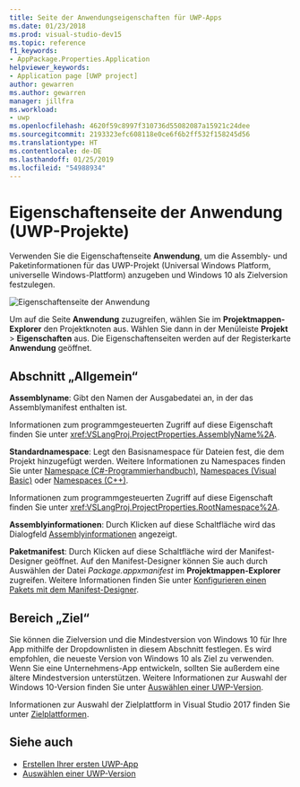 ```yaml
---
title: Seite der Anwendungseigenschaften für UWP-Apps
ms.date: 01/23/2018
ms.prod: visual-studio-dev15
ms.topic: reference
f1_keywords:
- AppPackage.Properties.Application
helpviewer_keywords:
- Application page [UWP project]
author: gewarren
ms.author: gewarren
manager: jillfra
ms.workload:
- uwp
ms.openlocfilehash: 4620f59c8997f310736d55082087a15921c24dee
ms.sourcegitcommit: 2193323efc608118e0ce6f6b2ff532f158245d56
ms.translationtype: HT
ms.contentlocale: de-DE
ms.lasthandoff: 01/25/2019
ms.locfileid: "54988934"
---
```

# <a name="application-property-page-uwp-projects"></a>Eigenschaftenseite der Anwendung (UWP-Projekte)

Verwenden Sie die Eigenschaftenseite **Anwendung**, um die Assembly- und Paketinformationen für das UWP-Projekt (Universal Windows Platform, universelle Windows-Plattform) anzugeben und Windows 10 als Zielversion festzulegen.

![Eigenschaftenseite der Anwendung](media/application-page-uwp.png)

Um auf die Seite **Anwendung** zuzugreifen, wählen Sie im **Projektmappen-Explorer** den Projektknoten aus. Wählen Sie dann in der Menüleiste **Projekt** > **Eigenschaften** aus. Die Eigenschaftenseiten werden auf der Registerkarte **Anwendung** geöffnet.

## <a name="general-section"></a>Abschnitt „Allgemein“

**Assemblyname**: Gibt den Namen der Ausgabedatei an, in der das Assemblymanifest enthalten ist.

Informationen zum programmgesteuerten Zugriff auf diese Eigenschaft finden Sie unter <xref:VSLangProj.ProjectProperties.AssemblyName%2A>.

**Standardnamespace**: Legt den Basisnamespace für Dateien fest, die dem Projekt hinzugefügt werden. Weitere Informationen zu Namespaces finden Sie unter [Namespace (C#-Programmierhandbuch)](/dotnet/csharp/programming-guide/namespaces/), [Namespaces (Visual Basic)](/dotnet/visual-basic/programming-guide/program-structure/namespaces) oder [Namespaces (C++)](/cpp/cpp/namespaces-cpp).

Informationen zum programmgesteuerten Zugriff auf diese Eigenschaft finden Sie unter <xref:VSLangProj.ProjectProperties.RootNamespace%2A>.

**Assemblyinformationen**: Durch Klicken auf diese Schaltfläche wird das Dialogfeld [Assemblyinformationen](../../ide/reference/assembly-information-dialog-box.md) angezeigt.

**Paketmanifest**: Durch Klicken auf diese Schaltfläche wird der Manifest-Designer geöffnet. Auf den Manifest-Designer können Sie auch durch Auswählen der Datei _Package.appxmanifest_ im **Projektmappen-Explorer** zugreifen. Weitere Informationen finden Sie unter [Konfigurieren einen Pakets mit dem Manifest-Designer](/windows/uwp/packaging/packaging-uwp-apps#configure-an-app-package).

## <a name="targeting-section"></a>Bereich „Ziel“

Sie können die Zielversion und die Mindestversion von Windows 10 für Ihre App mithilfe der Dropdownlisten in diesem Abschnitt festlegen. Es wird empfohlen, die neueste Version von Windows 10 als Ziel zu verwenden. Wenn Sie eine Unternehmens-App entwickeln, sollten Sie außerdem eine ältere Mindestversion unterstützen. Weitere Informationen zur Auswahl der Windows 10-Version finden Sie unter [Auswählen einer UWP-Version](/windows/uwp/updates-and-versions/choose-a-uwp-version).

Informationen zur Auswahl der Zielplattform in Visual Studio 2017 finden Sie unter [Zielplattformen](/visualstudio/productinfo/vs2017-compatibility-vs#platform-targeting).

## <a name="see-also"></a>Siehe auch

- [Erstellen Ihrer ersten UWP-App](/windows/uwp/get-started/your-first-app)
- [Auswählen einer UWP-Version](/windows/uwp/updates-and-versions/choose-a-uwp-version)